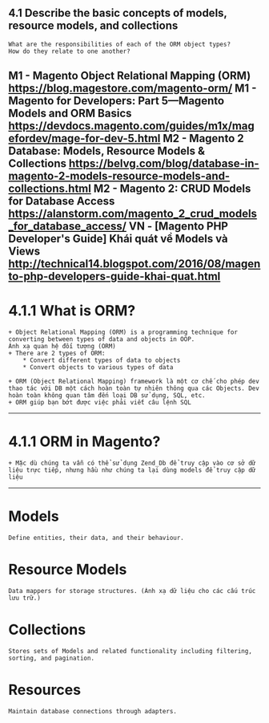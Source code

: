 ## 4.1 Describe the basic concepts of models, resource models, and collections
	What are the responsibilities of each of the ORM object types?
	How do they relate to one another?

M1 - Magento Object Relational Mapping (ORM)
	https://blog.magestore.com/magento-orm/
M1 - Magento for Developers: Part 5—Magento Models and ORM Basics
	https://devdocs.magento.com/guides/m1x/magefordev/mage-for-dev-5.html
M2 - Magento 2 Database: Models, Resource Models & Collections
	https://belvg.com/blog/database-in-magento-2-models-resource-models-and-collections.html
M2 - Magento 2: CRUD Models for Database Access
	https://alanstorm.com/magento_2_crud_models_for_database_access/
VN - [Magento PHP Developer's Guide] Khái quát về Models và Views
	http://technical14.blogspot.com/2016/08/magento-php-developers-guide-khai-quat.html
----------------------------------------------------------------------------

# 4.1.1 What is ORM?
	+ Object Relational Mapping (ORM) is a programming technique for converting between types of data and objects in OOP.
	Ánh xạ quan hệ đối tượng (ORM)
	+ There are 2 types of ORM:
		* Convert different types of data to objects
		* Convert objects to various types of data

	+ ORM (Object Relational Mapping) framework là một cơ chế cho phép dev thao tác với DB một cách hoàn toàn tự nhiên thông qua các Objects. Dev hoàn toàn không quan tâm đến loại DB sử dụng, SQL, etc.
	+ ORM giúp bạn bớt được việc phải viết câu lệnh SQL
----------------------------------------------------------------------------

# 4.1.1 ORM in Magento?
	+ Mặc dù chúng ta vẫn có thể sử dụng Zend_Db để truy cập vào cơ sở dữ liệu trực tiếp, nhưng hầu như chúng ta lại dùng models để truy cập dữ liệu
----------------------------------------------------------------------------

# Models
	Define entities, their data, and their behaviour.

# Resource Models
	Data mappers for storage structures. (Ánh xạ dữ liệu cho các cấu trúc lưu trữ.)

# Collections
	Stores sets of Models and related functionality including filtering, sorting, and pagination.

# Resources
	Maintain database connections through adapters.